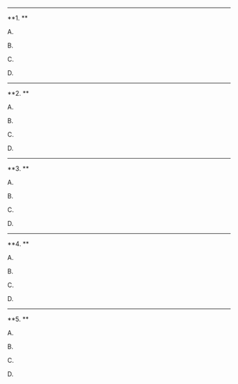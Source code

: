 # 

----

**1. **

A. 

B. 

C. 

D. 

----

**2. **

A. 

B. 

C. 

D. 

----

**3. **

A. 

B. 

C. 

D. 

----

**4. **

A. 

B. 

C. 

D. 

----

**5. **

A. 

B. 

C. 

D. 
